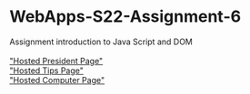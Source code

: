 # WebApps-S22-Assignment-6
Assignment introduction to Java Script and DOM<br><br>
<a href="https://44-563-web-apps-s22.github.io/webapps-s22-assignment-6-RamReddy98/president.html"> "Hosted President Page" </a><br>
<a href="https://44-563-web-apps-s22.github.io/webapps-s22-assignment-6-RamReddy98/tips.html"> "Hosted Tips Page" </a><br>
<a href="https://44-563-web-apps-s22.github.io/webapps-s22-assignment-6-RamReddy98/computer.html"> "Hosted Computer Page" </a>
